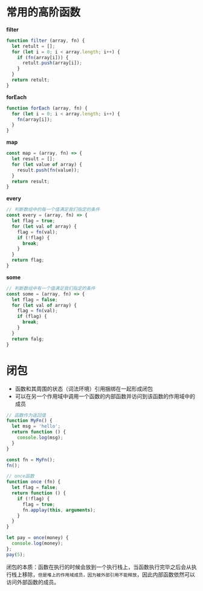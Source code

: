 <!--
 * @Description: 不积跬步，无以至千里
 * @version: 0.0.1
 * @Company: 
 * @Author: 林深
 * @Date: 2022-04-05 16:51:58
 * @LastEditors: 林深
 * @LastEditTime: 2022-04-05 17:22:11
-->

# 常用的高阶函数

__filter__

```js
function filter (array, fn) {
  let retult = [];
  for (let i = 0; i < array.length; i++) {
    if (fn(array[i])) {
      retult.push(array[i]);
    }
  }
  return retult;
}
```

__forEach__

```js
function forEach (array, fn) {
  for (let i = 0; i < array.length; i++) {
    fn(array[i]);
  }
}
```

__map__

```js
const map = (array, fn) => {
  let result = [];
  for (let value of array) {
    result.push(fn(value));
  }
  return result;
}
```

__every__

```js
// 判断数组中的每一个值满足我们指定的条件
const every = (array, fn) => {
  let flag = true;
  for (let val of array) {
    flag = fn(val);
    if (!flag) {
      break;
    }
  }
  return flag;
}
```

__some__

```js
// 判断数组中有一个值满足我们指定的条件
const some = (array, fn) => {
  let flag = false;
  for (let val of array) {
    flag = fn(val);
    if (flag) {
      break;
    }
  }
  return falg;
}
```

# 闭包

+ 函数和其周围的状态（词法环境）引用捆绑在一起形成闭包
+ 可以在另一个作用域中调用一个函数的内部函数并访问到该函数的作用域中的成员

```js
// 函数作为返回值
function MyFn() {
  let msg = 'hello';
  return function () {
    console.log(msg);
  }
}

const fn = MyFn();
fn();

// once函数
function once (fn) {
  let flag = false;
  return function () {
    if (!flag) {
      flag = true;
      fn.applay(this, arguments);
    }
  }
}

let pay = once(money) {
  console.log(money);
};
pay(5);
```

闭包的本质：函数在执行的时候会放到一个执行栈上，当函数执行完毕之后会从执行栈上移除，```但是堆上的作用域成员，因为被外部引用不能释放```，因此内部函数依然可以访问外部函数的成员。
